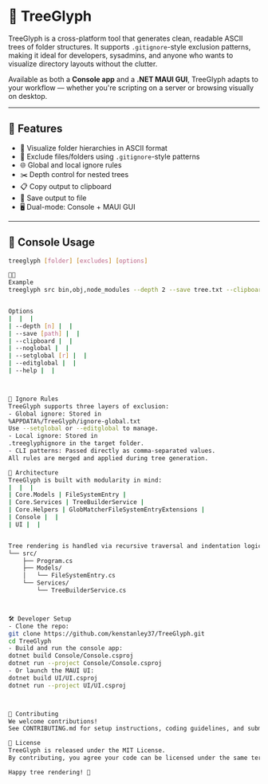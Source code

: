 # 🌳 TreeGlyph

TreeGlyph is a cross-platform tool that generates clean, readable ASCII trees of folder structures. It supports `.gitignore`-style exclusion patterns, making it ideal for developers, sysadmins, and anyone who wants to visualize directory layouts without the clutter.

Available as both a **Console app** and a **.NET MAUI GUI**, TreeGlyph adapts to your workflow — whether you're scripting on a server or browsing visually on desktop.

---

## 🚀 Features

- 📁 Visualize folder hierarchies in ASCII format
- 🧹 Exclude files/folders using `.gitignore`-style patterns
- 🌐 Global and local ignore rules
- ✂️ Depth control for nested trees
- 📋 Copy output to clipboard
- 💾 Save output to file
- 🖥️ Dual-mode: Console + MAUI GUI

---

## 🧪 Console Usage

```bash
treeglyph [folder] [excludes] [options]


Example
treeglyph src bin,obj,node_modules --depth 2 --save tree.txt --clipboard


Options
|  |  | 
| --depth [n] |  | 
| --save [path] |  | 
| --clipboard |  | 
| --noglobal |  | 
| --setglobal [r] |  | 
| --editglobal |  | 
| --help |  | 



📁 Ignore Rules
TreeGlyph supports three layers of exclusion:
- Global ignore: Stored in
%APPDATA%/TreeGlyph/ignore-global.txt
Use --setglobal or --editglobal to manage.
- Local ignore: Stored in
.treeglyphignore in the target folder.
- CLI patterns: Passed directly as comma-separated values.
All rules are merged and applied during tree generation.

🧩 Architecture
TreeGlyph is built with modularity in mind:
|  |  | 
| Core.Models | FileSystemEntry | 
| Core.Services | TreeBuilderService | 
| Core.Helpers | GlobMatcherFileSystemEntryExtensions | 
| Console |  | 
| UI |  | 


Tree rendering is handled via recursive traversal and indentation logic, producing output like:
└── src/
    ├── Program.cs
    ├── Models/
    │   └── FileSystemEntry.cs
    └── Services/
        └── TreeBuilderService.cs



🛠 Developer Setup
- Clone the repo:
git clone https://github.com/kenstanley37/TreeGlyph.git
cd TreeGlyph
- Build and run the console app:
dotnet build Console/Console.csproj
dotnet run --project Console/Console.csproj
- Or launch the MAUI UI:
dotnet build UI/UI.csproj
dotnet run --project UI/UI.csproj



🤝 Contributing
We welcome contributions!
See CONTRIBUTING.md for setup instructions, coding guidelines, and submission tips.

📄 License
TreeGlyph is released under the MIT License.
By contributing, you agree your code can be licensed under the same terms.

Happy tree rendering! 🌲
